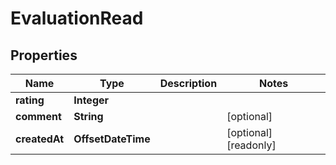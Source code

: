 

# EvaluationRead



## Properties

| Name | Type | Description | Notes |
|------------ | ------------- | ------------- | -------------|
|**rating** | **Integer** |  |  |
|**comment** | **String** |  |  [optional] |
|**createdAt** | **OffsetDateTime** |  |  [optional] [readonly] |




